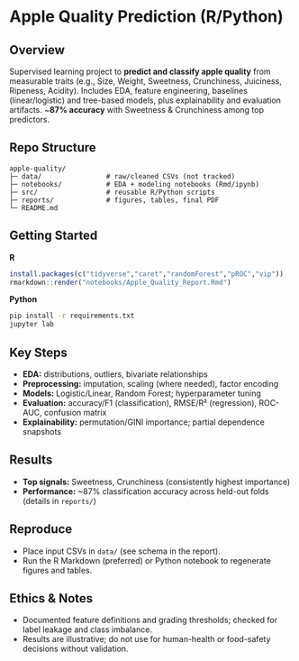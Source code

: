 # Apple Quality Prediction (R/Python)

## Overview
Supervised learning project to **predict and classify apple quality** from measurable traits (e.g., Size, Weight, Sweetness, Crunchiness, Juiciness, Ripeness, Acidity). Includes EDA, feature engineering, baselines (linear/logistic) and tree-based models, plus explainability and evaluation artifacts. ~**87% accuracy** with Sweetness & Crunchiness among top predictors.

## Repo Structure
```
apple-quality/
├─ data/                # raw/cleaned CSVs (not tracked)
├─ notebooks/           # EDA + modeling notebooks (Rmd/ipynb)
├─ src/                 # reusable R/Python scripts
├─ reports/             # figures, tables, final PDF
└─ README.md
```

## Getting Started
**R**
```r
install.packages(c("tidyverse","caret","randomForest","pROC","vip"))
rmarkdown::render("notebooks/Apple_Quality_Report.Rmd")
```
**Python**
```bash
pip install -r requirements.txt
jupyter lab
```

## Key Steps
- **EDA:** distributions, outliers, bivariate relationships  
- **Preprocessing:** imputation, scaling (where needed), factor encoding  
- **Models:** Logistic/Linear, Random Forest; hyperparameter tuning  
- **Evaluation:** accuracy/F1 (classification), RMSE/R² (regression), ROC-AUC, confusion matrix  
- **Explainability:** permutation/GINI importance; partial dependence snapshots

## Results
- **Top signals:** Sweetness, Crunchiness (consistently highest importance)  
- **Performance:** ~87% classification accuracy across held-out folds (details in `reports/`)

## Reproduce
- Place input CSVs in `data/` (see schema in the report).  
- Run the R Markdown (preferred) or Python notebook to regenerate figures and tables.

## Ethics & Notes
- Documented feature definitions and grading thresholds; checked for label leakage and class imbalance.  
- Results are illustrative; do not use for human-health or food-safety decisions without validation.

